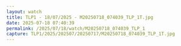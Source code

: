 ```yaml
---
layout: watch
title: TLP1 - 18/07/2025 - M20250718_074039_TLP_1T.jpg
date: 2025-07-18 07:40:39
permalink: /2025/07/18/watch/M20250718_074039_TLP_1
capture: TLP1/2025/202507/20250717/M20250718_074039_TLP_1T.jpg
---
```

